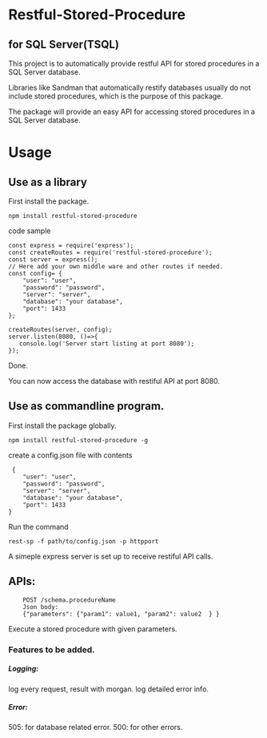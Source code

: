 # Restful-Stored-Procedure
## for SQL Server(TSQL)

This project is to automatically provide restful API for stored procedures in a SQL Server database.

Libraries like Sandman that automatically restify databases usually do not include stored procedures, which is the purpose of this package.

The package will provide an easy API for accessing stored procedures in a SQL Server database.



# Usage

## Use as a library 
First install the package.
```
npm install restful-stored-procedure 
```
 code sample

```
const express = require('express');
const createRoutes = require('restful-stored-procedure');
const server = express();
// Here add your own middle ware and other routes if needed.
const config= {
    "user": "user",
    "password": "password",
    "server": "server",
    "database": "your database",
    "port": 1433
};

createRoutes(server, config);
server.listen(8080, ()=>{
   console.log('Server start listing at port 8080');
});

```
Done. 

You can now access the database with restiful API at port 8080.


##  Use as commandline program.
First install the package globally.

```
npm install restful-stored-procedure -g
```
create a config.json file with contents
```
 {
    "user": "user",
    "password": "password",
    "server": "server",
    "database": "your database",
    "port": 1433
}
```
Run the command

	rest-sp -f path/to/config.json -p httpport
	
A simeple express server is set up to receive restiful API calls.


## APIs: 
```
    POST /schema.procedureName
    Json body: 
    {"parameters": {"param1": value1, "param2": value2  } } 
```    
Execute a stored procedure with given parameters.
	
  

### Features to be added.	

##### Logging: 
 log every request, result with morgan.
 log detailed error info.
 
##### Error:
 505: for database related error.
 500: for other errors. 
	
	


